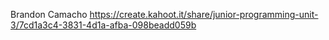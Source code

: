 Brandon Camacho
https://create.kahoot.it/share/junior-programming-unit-3/7cd1a3c4-3831-4d1a-afba-098beadd059b